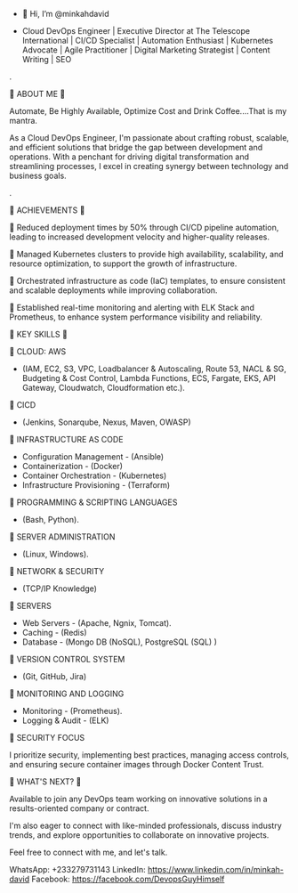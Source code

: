 - 👋 Hi, I’m @minkahdavid


- Cloud DevOps Engineer | Executive Director at The Telescope International | CI/CD Specialist | Automation Enthusiast | Kubernetes Advocate | Agile Practitioner | Digital Marketing Strategist | Content Writing | SEO

.

🌟 ABOUT ME 🌟 

Automate, Be Highly Available, Optimize Cost and Drink Coffee....That is my mantra.

As a Cloud DevOps Engineer, I'm passionate about crafting robust, scalable, and efficient solutions that bridge the gap between development and operations. With a penchant for driving digital transformation and streamlining processes, I excel in creating synergy between technology and business goals.

.

🌟 ACHIEVEMENTS 🌟

🔷 Reduced deployment times by 50% through CI/CD pipeline automation, leading to increased development velocity and higher-quality releases.

🔷 Managed Kubernetes clusters to provide high availability, scalability, and resource optimization, to support the growth of infrastructure.

🔷 Orchestrated infrastructure as code (IaC) templates, to ensure consistent and scalable deployments while improving collaboration.

🔷 Established real-time monitoring and alerting with ELK Stack and Prometheus, to enhance system performance visibility and reliability.



🌟 KEY SKILLS 🌟

🔷 CLOUD: AWS	

  - (IAM, EC2, S3, VPC, Loadbalancer & Autoscaling, Route 53, NACL & SG, Budgeting & Cost Control, Lambda Functions, ECS, Fargate, EKS, API Gateway, Cloudwatch, Cloudformation etc.).


🔷 CICD	

  - (Jenkins, Sonarqube, Nexus, Maven, OWASP)


🔷 INFRASTRUCTURE AS CODE	

  - Configuration Management	-  (Ansible)
  - Containerization	                        -  (Docker)
  - Container Orchestration	        -  (Kubernetes)
  - Infrastructure Provisioning	        -  (Terraform)


🔷 PROGRAMMING & SCRIPTING LANGUAGES	

  - (Bash, Python).	


🔷 SERVER ADMINISTRATION	

  - (Linux, Windows).


🔷 NETWORK & SECURITY	

  - (TCP/IP Knowledge)	


🔷 SERVERS
		
  - Web Servers	                        - (Apache, Ngnix, Tomcat).
  - Caching	                                - (Redis)
  - Database	                                - (Mongo DB (NoSQL),  PostgreSQL (SQL) )


🔷 VERSION CONTROL SYSTEM
	
  - (Git, GitHub, Jira)


🔷 MONITORING AND LOGGING
	
  - Monitoring	                                       - (Prometheus).
  - Logging & Audit	                               - (ELK)


🔷 SECURITY FOCUS

I prioritize security, implementing best practices, managing access controls, and ensuring secure container images through Docker Content Trust.


🌟 WHAT'S NEXT? 🌟 

Available to join any DevOps team working on innovative solutions in a results-oriented company or contract. 

I'm also eager to connect with like-minded professionals, discuss industry trends, and explore opportunities to collaborate on innovative projects.

Feel free to connect with me, and let's talk.

WhatsApp: +233279731143
LinkedIn: https://www.linkedin.com/in/minkah-david
Facebook: https://facebook.com/DevopsGuyHimself



<!---
minkahdavid/minkahdavid is a ✨ special ✨ repository because its `README.md` (this file) appears on your GitHub profile.
You can click the Preview link to take a look at your changes.
--->
